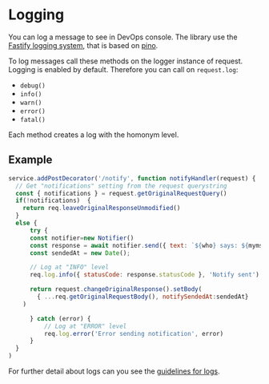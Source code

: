 # Logging
You can log a message to see in DevOps console. The library use the [Fastify logging system](https://www.fastify.io/docs/v2.0.x/Logging/), that is based on [pino](https://github.com/pinojs/pino).

To log messages call these methods on the logger instance of request. Logging is enabled by default. Therefore you can call on `request.log`:
* `debug()`
* `info()`
* `warn()`
* `error()`
* `fatal()`

Each method creates a log with the homonym level.

## Example

```js
service.addPostDecorator('/notify', function notifyHandler(request) {
  // Get "notifications" setting from the request querystring
  const { notifications } = request.getOriginalRequestQuery()
  if(!notifications)  {
    return req.leaveOriginalResponseUnmodified()
  }
  else {
      try {
      const notifier=new Notifier()
      const response = await notifier.send({ text: `${who} says: ${mymsg}`})
      const sendedAt = new Date();

      // Log at "INFO" level
      req.log.info({ statusCode: response.statusCode }, 'Notify sent')

      return request.changeOriginalResponse().setBody(
        { ...req.getOriginalRequestBody(), notifySendedAt:sendedAt}
    )

      } catch (error) {
          // Log at "ERROR" level
          req.log.error('Error sending notification', error)
      }
  }
) 
```

For further detail about logs can you see the [guidelines for logs](https://docs.mia-platform.eu/development_suite/monitoring-dashboard/dev_ops_guide/log/).

